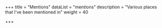 +++
title = "Mentions"
dataList = "mentions"
description = "Various places that I've been mentioned in"
weight = 40

+++

